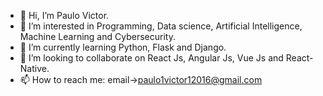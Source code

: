 - 👋 Hi, I’m Paulo Victor.
- 👀 I’m interested in Programming, Data science, Artificial Intelligence, Machine Learning and Cybersecurity.
- 🌱 I’m currently learning Python, Flask and Django.
- 💞️ I’m looking to collaborate on React Js, Angular Js, Vue Js and React-Native.
- 📫 How to reach me: email->paulo1victor12016@gmail.com

<!---
paulo1victor12016/paulo1victor12016 is a ✨ special ✨ repository because its `README.md` (this file) appears on your GitHub profile.
You can click the Preview link to take a look at your changes.
--->
